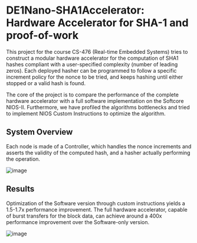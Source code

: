 # DE1Nano-SHA1Accelerator: Hardware Accelerator for SHA-1 and proof-of-work

This project for the course CS-476 (Real-time Embedded Systems) tries to construct a modular hardware accelerator for the computation of SHA1 hashes compliant with a user-specified complexity (number of leading zeros). Each deployed hasher can be programmed to follow a specific increment policy for the nonce to be tried, and keeps hashing until either stopped or a valid hash is found. 

The core of the project is to compare the performance of the complete hardware accelerator with a full software implementation on the Softcore NIOS-II. Furthermore, we have profiled the algorithms bottlenecks and tried to implement NIOS Custom Instructions to optimize the algorithm. 

## System Overview

Each node is made of a Controller, which handles the nonce increments and asserts the validity of the computed hash, and a hasher actually performing the operation.

![image](https://user-images.githubusercontent.com/23176335/178605344-ed3fdb2f-5e9e-4fb7-a4e5-058fb6ea2fb7.png)

## Results
Optimization of the Software version through custom instructions yields a 1.5-1.7x performance improvement.
The full hardware accelerator, capable of burst transfers for the block data, can achieve around a 400x performance improvement over the Software-only version.

![image](https://user-images.githubusercontent.com/23176335/178605399-14e44fc2-6fef-4abe-a029-91e6dc81a0ac.png)
